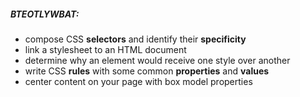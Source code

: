 ##### BTEOTLYWBAT:
 - compose CSS **selectors** and identify their **specificity**
 - link a stylesheet to an HTML document
 - determine why an element would receive one style over another
 - write CSS **rules** with some common **properties** and **values**
 - center content on your page with box model properties
